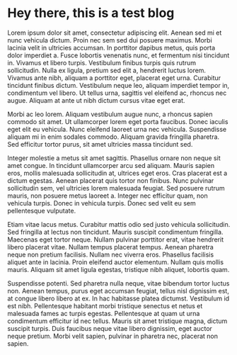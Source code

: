 # Hey there, this is a test blog

Lorem ipsum dolor sit amet, consectetur adipiscing elit. Aenean sed mi et nunc vehicula dictum. Proin nec sem sed dui posuere maximus. Morbi lacinia velit in ultricies accumsan. In porttitor dapibus metus, quis porta dolor imperdiet a. Fusce lobortis venenatis nunc, et fermentum nisi tincidunt in. Vivamus et libero turpis. Vestibulum finibus turpis quis rutrum sollicitudin. Nulla ex ligula, pretium sed elit a, hendrerit luctus lorem. Vivamus ante nibh, aliquam a porttitor eget, placerat eget urna. Curabitur tincidunt finibus dictum. Vestibulum neque leo, aliquam imperdiet tempor in, condimentum vel libero. Ut tellus urna, sagittis vel eleifend ac, rhoncus nec augue. Aliquam at ante ut nibh dictum cursus vitae eget erat.

Morbi ac leo lorem. Aliquam vestibulum augue nunc, a rhoncus sapien commodo sit amet. Ut ullamcorper lorem eget porta faucibus. Donec iaculis eget elit eu vehicula. Nunc eleifend laoreet urna nec vehicula. Suspendisse aliquam mi in enim sodales commodo. Aliquam gravida fringilla pharetra. Sed efficitur tortor purus, sit amet ultricies massa tincidunt sed.

Integer molestie a metus sit amet sagittis. Phasellus ornare non neque sit amet congue. In tincidunt ullamcorper arcu sed aliquam. Mauris sapien eros, mollis malesuada sollicitudin at, ultrices eget eros. Cras placerat est a dictum egestas. Aenean placerat quis tortor non finibus. Nunc pulvinar sollicitudin sem, vel ultricies lorem malesuada feugiat. Sed posuere rutrum mauris, non posuere metus laoreet a. Integer nec efficitur quam, non vehicula turpis. Donec in vehicula turpis. Donec sed velit eu sem pellentesque vulputate.

Etiam vitae lacus metus. Curabitur mattis odio sed justo vehicula sollicitudin. Sed fringilla at lectus non tincidunt. Mauris suscipit condimentum fringilla. Maecenas eget tortor neque. Nullam pulvinar porttitor erat, vitae hendrerit libero placerat vitae. Nullam tempus placerat tempus. Aenean pharetra neque non pretium facilisis. Nullam nec viverra eros. Phasellus facilisis aliquet ante in lacinia. Proin eleifend auctor elementum. Nullam quis mollis mauris. Aliquam sit amet ligula egestas, tristique nibh aliquet, lobortis quam.

Suspendisse potenti. Sed pharetra nulla neque, vitae bibendum tortor luctus non. Aenean tempus, purus eget accumsan feugiat, tellus nisl dignissim est, at congue libero libero at ex. In hac habitasse platea dictumst. Vestibulum id est nibh. Pellentesque habitant morbi tristique senectus et netus et malesuada fames ac turpis egestas. Pellentesque at quam ut urna condimentum efficitur id nec tellus. Mauris sit amet tristique magna, dictum suscipit turpis. Duis faucibus neque vitae libero dignissim, eget auctor neque pretium. Morbi velit sapien, pulvinar in pharetra nec, placerat non sapien.

